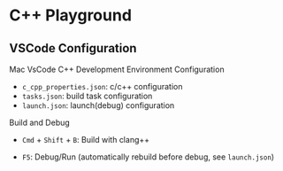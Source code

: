 # C++ Playground
## VSCode Configuration
Mac VsCode C++ Development Environment Configuration
- `c_cpp_properties.json`: c/c++ configuration
- `tasks.json`: build task configuration
- `launch.json`: launch(debug) configuration

Build and Debug

- `Cmd` + `Shift` + `B`: Build with clang++

- `F5`: Debug/Run (automatically rebuild before debug, see `launch.json`)

